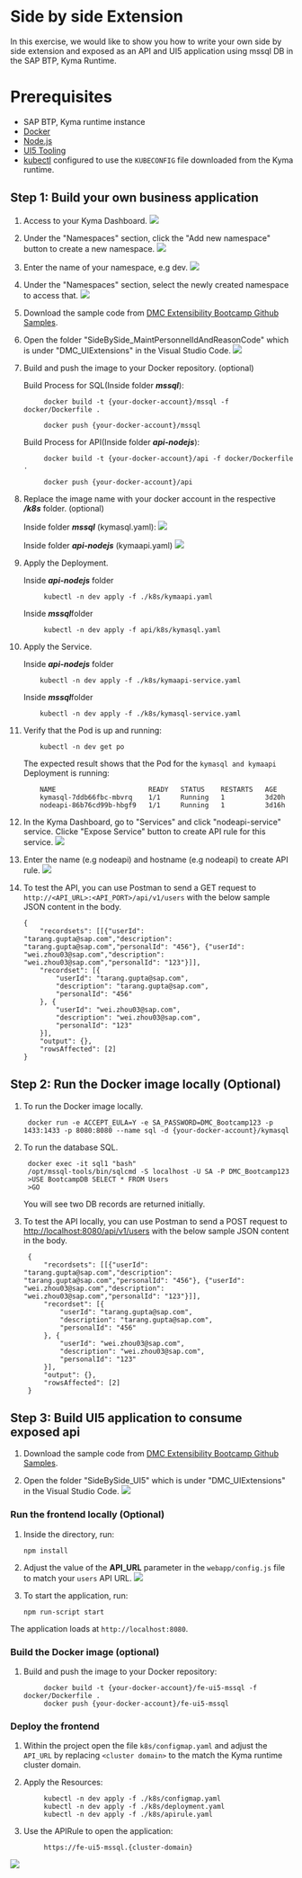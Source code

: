 
# Side by side Extension

In this exercise, we would like to show you how to write your own side by side extension and exposed as an API and UI5 application using mssql DB in the SAP BTP, Kyma Runtime.

# Prerequisites

- SAP BTP, Kyma runtime instance
- [Docker](https://www.docker.com/)
- [Node.js](https://nodejs.org/en/)
- [UI5 Tooling](https://sap.github.io/ui5-tooling/)
- [kubectl](https://kubernetes.io/docs/tasks/tools/install-kubectl/) configured to use the ```KUBECONFIG``` file downloaded from the Kyma runtime.

## Step 1: Build your own business application
1. Access to your Kyma Dashboard.
![](assets/Exercise1.1_AccessKymaDashboard.png)

2. Under the "Namespaces" section, click the "Add new namespace" button to create a new namespace. 
![](assets/Exercise1.1_AddNewNamespace2.png)

3. Enter the name of your namespace, e.g dev.
![](assets/Exercise3.2_AddNewNamespace.png)

4. Under the "Namespaces" section, select the newly created namespace to access that.
![](assets/Exercise1.1_namespace.png)

5. Download the sample code from [DMC Extensibility Bootcamp Github Samples](https://github.com/SAP-samples/digital-manufacturing-extension-samples/tree/main/DMC_UIExtensions/SideBySide_MaintPersonnelIdAndReasonCode).

6. Open the folder "SideBySide_MaintPersonnelIdAndReasonCode" which is under "DMC_UIExtensions" in the Visual Studio Code.
![](assets/Exercise3.2_OpenInVSCode.png)

7. Build and push the image to your Docker repository. (optional)

    Build Process for SQL(Inside folder ***mssql***):
		
            docker build -t {your-docker-account}/mssql -f docker/Dockerfile .

            docker push {your-docker-account}/mssql

    Build Process for API(Inside folder ***api-nodejs***):
        
            docker build -t {your-docker-account}/api -f docker/Dockerfile .
        
            docker push {your-docker-account}/api


8. Replace the image name with your docker account in the respective ***/k8s*** folder. (optional)

    Inside folder ***mssql*** (kymasql.yaml):
        ![](assets/Exercise3.2-Kymasql.png)

    Inside folder ***api-nodejs*** (kymaapi.yaml)
        ![](assets/Exercise3.2-Kymaapi.png)

9. Apply the Deployment.

    Inside ***api-nodejs*** folder
    
            kubectl -n dev apply -f ./k8s/kymaapi.yaml

    Inside ***mssql***folder
    
            kubectl -n dev apply -f api/k8s/kymasql.yaml

10. Apply the Service.

    Inside ***api-nodejs*** folder

            kubectl -n dev apply -f ./k8s/kymaapi-service.yaml
        
    Inside ***mssql***folder

            kubectl -n dev apply -f ./k8s/kymasql-service.yaml

11. Verify that the Pod is up and running:

		    kubectl -n dev get po

	The expected result shows that the Pod for the `kymasql and kymaapi` Deployment is running:

            NAME                       READY   STATUS    RESTARTS   AGE
            kymasql-7ddb66fbc-mbvrq    1/1     Running   1          3d20h
            nodeapi-86b76cd99b-hbgf9   1/1     Running   1          3d16h
	
12. In the Kyma Dashboard, go to "Services" and click "nodeapi-service" service. Clicke "Expose Service" button to create API rule for this service.
![](assets/Exercise3.2_exposeservice.png)

13. Enter the name (e.g nodeapi) and hostname (e.g nodeapi) to create API rule.
![](assets/Exercise3.2_createapirule.png)

14. To test the API, you can use Postman to send a GET request to `http://<API_URL>:<API_PORT>/api/v1/users` with the below sample JSON content in the body.

		{
            "recordsets": [[{"userId": "tarang.gupta@sap.com","description": "tarang.gupta@sap.com","personalId": "456"}, {"userId": "wei.zhou03@sap.com","description": "wei.zhou03@sap.com","personalId": "123"}]],
            "recordset": [{
                "userId": "tarang.gupta@sap.com",
                "description": "tarang.gupta@sap.com",
                "personalId": "456"
            }, {
                "userId": "wei.zhou03@sap.com",
                "description": "wei.zhou03@sap.com",
                "personalId": "123"
            }],
            "output": {},
            "rowsAffected": [2]
        }

## Step 2: Run the Docker image locally (Optional)

1. To run the Docker image locally.

		docker run -e ACCEPT_EULA=Y -e SA_PASSWORD=DMC_Bootcamp123 -p 1433:1433 -p 8080:8080 --name sql -d {your-docker-account}/kymasql

2. To run the database SQL.
		
		docker exec -it sql1 "bash"
		/opt/mssql-tools/bin/sqlcmd -S localhost -U SA -P DMC_Bootcamp123
		>USE BootcampDB SELECT * FROM Users
		>GO
	
	You will see two DB records are returned initially.

3. To test the API locally, you can use Postman to send a POST request to [http://localhost:8080/api/v1/users](http://localhost:8080/api/v1/users) with the below sample JSON content in the body.

		{
            "recordsets": [[{"userId": "tarang.gupta@sap.com","description": "tarang.gupta@sap.com","personalId": "456"}, {"userId": "wei.zhou03@sap.com","description": "wei.zhou03@sap.com","personalId": "123"}]],
            "recordset": [{
                "userId": "tarang.gupta@sap.com",
                "description": "tarang.gupta@sap.com",
                "personalId": "456"
            }, {
                "userId": "wei.zhou03@sap.com",
                "description": "wei.zhou03@sap.com",
                "personalId": "123"
            }],
            "output": {},
            "rowsAffected": [2]
        }


## Step 3: Build UI5 application to consume exposed api

1. Download the sample code from [DMC Extensibility Bootcamp Github Samples](https://github.com/SAP-samples/digital-manufacturing-extension-samples/tree/main/DMC_UIExtensions/SideBySide_UI5).

2. Open the folder "SideBySide_UI5" which is under "DMC_UIExtensions" in the Visual Studio Code.
    ![](assets/Exercise3.2_UI5OpenInVSCode.png)


### Run the frontend locally (Optional)


1. Inside the directory, run:

    ```npm install```

2. Adjust the value of the **API_URL** parameter in the `webapp/config.js` file to match your `users` API URL.
    ![](assets/Exercise3.2_UI5_config.png)

3. To start the application, run:

    ```npm run-script start```

The application loads at `http://localhost:8080`.

### Build the Docker image (optional)

1. Build and push the image to your Docker repository:

            docker build -t {your-docker-account}/fe-ui5-mssql -f docker/Dockerfile .
            docker push {your-docker-account}/fe-ui5-mssql

### Deploy the frontend

1. Within the project open the file `k8s/configmap.yaml` and adjust the `API_URL` by replacing `<cluster domain>` to the match the Kyma runtime cluster domain.

2. Apply the Resources:

    
            kubectl -n dev apply -f ./k8s/configmap.yaml
            kubectl -n dev apply -f ./k8s/deployment.yaml
            kubectl -n dev apply -f ./k8s/apirule.yaml

3. Use the APIRule to open the application:

            https://fe-ui5-mssql.{cluster-domain}

![](assets/Exercise3.2_UI5.png)

